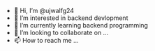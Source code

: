 - 👋 Hi, I’m @ujwalfg24
- 👀 I’m interested in backend devlopment
- 🌱 I’m currently learning backend programming
- 💞️ I’m looking to collaborate on ...
- 📫 How to reach me ...

<!---
ujwalfg24/ujwalfg24 is a ✨ special ✨ repository because its `README.md` (this file) appears on your GitHub profile.
You can click the Preview link to take a look at your changes.
--->
